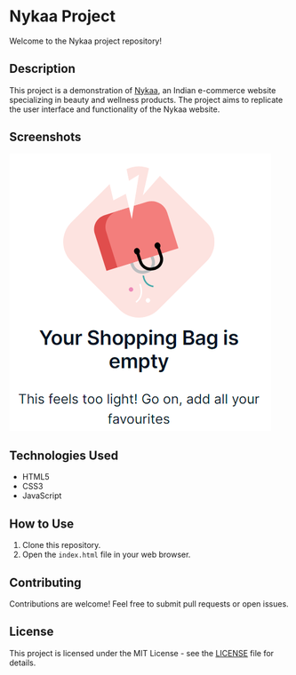 # Nykaa Project

Welcome to the Nykaa project repository!

## Description

This project is a demonstration of [Nykaa](https://www.nykaa.com/), an Indian e-commerce website specializing in beauty and wellness products. The project aims to replicate the user interface and functionality of the Nykaa website.

## Screenshots
![Medium Screen](./images/emptyCartImg.png)
## Technologies Used

- HTML5
- CSS3
- JavaScript

## How to Use

1. Clone this repository.
2. Open the `index.html` file in your web browser.

## Contributing

Contributions are welcome! Feel free to submit pull requests or open issues.

## License

This project is licensed under the MIT License - see the [LICENSE](LICENSE) file for details.
